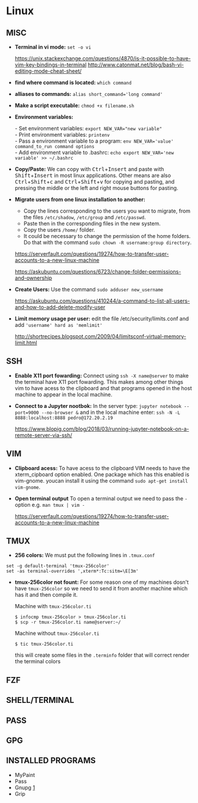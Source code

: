 # Linux

## MISC

- **Terminal in vi mode:** `set -o vi`

  https://unix.stackexchange.com/questions/4870/is-it-possible-to-have-vim-key-bindings-in-terminal
  http://www.catonmat.net/blog/bash-vi-editing-mode-cheat-sheet/

- **find where command is located:** `which command` 

- **alliases to commands:** `alias short_command='long command'`

- **Make a script executable:** `chmod +x filename.sh`

- **Environment variables:** 

  \- Set environment variables: `export NEW_VAR="new variable"`  
  \- Print environment variables: `printenv`  
  \- Pass a environment variable to a program: `env NEW_VAR='value' command_to_run command options`  
  \- Add environment variable to .bashrc: `echo export NEW_VAR='new variable' >> ~/.bashrc`

- **Copy/Paste:** We can copy with <kbd>Ctrl</kbd>+<kbd>Insert</kbd> and paste with <kbd>Shift</kbd>+<kbd>Insert</kbd> in most linux applications. Other means are also <kbd>Ctrl</kbd>+<kbd>Shift</kbd>+<kbd>c</kbd> and <kbd>Ctrl</kbd>+<kbd>Shift</kbd>+<kbd>v</kbd> for copying and pasting, and pressing the middle or the left and right mouse buttons for pasting. 

- **Migrate users from one linux installation to another:**

   * Copy the lines corresponding to the users you want to migrate, from the files `/etc/shadow`, `/etc/group` and `/etc/passwd`.
   * Paste then in the corresponding files in the new system.
   * Copy the users `/home/` folder.
   * It could be necessary to change the permission of the home folders. Do that with the command `sudo chown -R username:group directory`.

  https://serverfault.com/questions/19274/how-to-transfer-user-accounts-to-a-new-linux-machine

  https://askubuntu.com/questions/6723/change-folder-permissions-and-ownership

- **Create Users:** Use the command `sudo adduser new_username`

  https://askubuntu.com/questions/410244/a-command-to-list-all-users-and-how-to-add-delete-modify-user
  
- **Limit memory usage per user:** edit the file /etc/security/limits.conf and add `'username' hard as 'memlimit'`
  
  http://shortrecipes.blogspot.com/2009/04/limitsconf-virtual-memory-limit.html


## SSH

- **Enable X11 port fowarding:** Connect using `ssh -X name@server` to make the terminal have X11 port fowarding. This makes among other things vim to have acess to the clipboard and that programs opened in the host machine to appear in the local machine.

- **Connect to a Jupyter nootbok:** In the server type: `jupyter notebook --port=9000 --no-browser &` and in the local machine enter: `ssh -N -L 8888:localhost:8888 pedro@172.20.2.19`

  https://www.blopig.com/blog/2018/03/running-jupyter-notebook-on-a-remote-server-via-ssh/
  
## VIM

- **Clipboard acess:** To have acess to the clipboard VIM needs to have the xterm\_cipboard option enabled. One package which has this enabled is vim-gnome. youcan install it using the command `sudo apt-get install vim-gnome`.

- **Open terminal output** To open a terminal output we need to pass the `-` option e.g. `man tmux | vim -`

  https://serverfault.com/questions/19274/how-to-transfer-user-accounts-to-a-new-linux-machine

## TMUX

- **256 colors:** We must put the following lines in `.tmux.conf`

```shell
set -g default-terminal 'tmux-256color'
set -as terminal-overrides ',xterm*:Tc:sitm=\E[3m'
```
- **tmux-256color not fount:** For some reason one of my machines dosn't have `tmux-256color` so we need to send it from another machine which has it and then compile it.  

  Machine with `tmux-256color.ti`
  ```shell
  $ infocmp tmux-256color > tmux-256color.ti
  $ scp -r tmux-256color.ti name@server:~/
  ```
  Machine without `tmux-256color.ti`
  ```shell
  $ tic tmux-256color.ti
  ```
  this will create some files in the `.terminfo` folder that will correct render the terminal colors

## FZF

## SHELL/TERMINAL

## PASS

## GPG

## INSTALLED PROGRAMS

- MyPaint
- Pass
- Gnupg [1](ttps://wiki.archlinux.org/index.php/GnuPG#Unattended_passphrase)
- Grip


